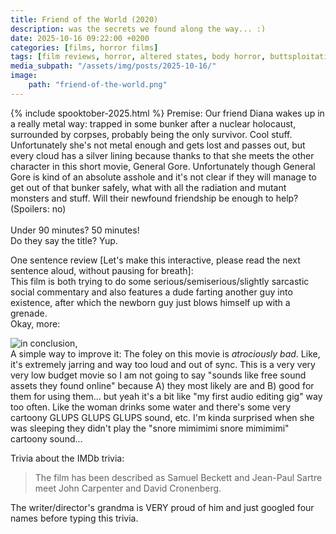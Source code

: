 ```yaml
---
title: Friend of the World (2020)
description: was the secrets we found along the way... :)
date: 2025-10-16 09:22:00 +0200
categories: [films, horror films]
tags: [film reviews, horror, altered states, body horror, buttsploitation, fartsploitation, horror comedy, it's a metaphor d'uh, john carpenter's, let's die our way out, lowbudgetcore, middleofnowherecore, shorts, what the hell was that, wrong place wrong face, spooktober 2025, they say the title]
media_subpath: "/assets/img/posts/2025-10-16/"
image:
    path: "friend-of-the-world.png"
---
```

{% include spooktober-2025.html %}
<span class="reviewsection">Premise:</span> Our friend Diana wakes up in a really metal way: trapped in some bunker after a nuclear holocaust, surrounded by corpses, probably being the only survivor. Cool stuff. Unfortunately she's not metal enough and gets lost and passes out, but every cloud has a silver lining because thanks to that she meets the other character in this short movie, General Gore. Unfortunately though General Gore is kind of an absolute asshole and it's not clear if they will manage to get out of that bunker safely, what with all the radiation and mutant monsters and stuff. Will their newfound friendship be enough to help? (Spoilers: no)<br/><br/>
<span class="reviewsection">Under 90 minutes?</span> 50 minutes!<br/>
<span class="reviewsection">Do they say the title?</span> Yup.

<span class="reviewsection">One sentence review [Let's make this interactive, please read the next sentence aloud, without pausing for breath]:</span><br/>This film is both trying to do some serious/semiserious/slightly sarcastic social commentary and also features a dude farting another guy into existence, after which the newborn guy just blows himself up with a grenade.<br/>
<span class="reviewsection">Okay, more:</span>

![in conclusion,](landofcontrasts.gif)
<br/>
<span class="reviewsection">A simple way to improve it:</span> The foley on this movie is *atrociously bad*. Like, it's extremely jarring and way too loud and out of sync. This is a very very very low budget movie so I am not going to say "sounds like free sound assets they found online" because A) they most likely are and B) good for them for using them... but yeah it's a bit like "my first audio editing gig" way too often. Like the woman drinks some water and there's some very cartoony GLUPS GLUPS GLUPS sound, etc. I'm kinda surprised when she was sleeping they didn't play the "snore mimimimi snore mimimimi" cartoony sound...

<span class="reviewsection">Trivia about the IMDb trivia:</span>
> The film has been described as Samuel Beckett and Jean-Paul Sartre meet John Carpenter and David Cronenberg.

The writer/director's grandma is VERY proud of him and just googled four names before typing this trivia.
